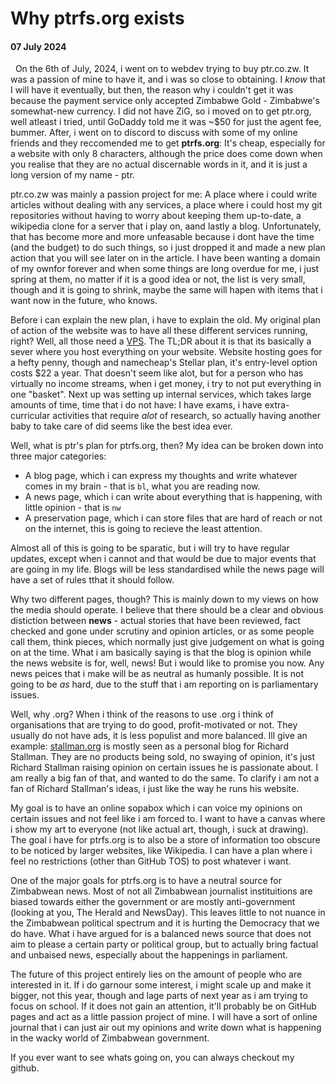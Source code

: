 # Why ptrfs.org exists
#### 07 July 2024
&nbsp;
On the 6th of July, 2024, i went on to webdev trying to buy ptr.co.zw. It was a passion of mine to have it, and i was so close to obtaining. I *know* that I will have it eventually, but then, the reason why i couldn't get it was because the payment service only accepted Zimbabwe Gold - Zimbabwe's somewhat-new currency. I did not have ZiG, so i moved on to get ptr.org, well atleast i tried, until GoDaddy told me it was ~$50 for just the agent fee, bummer. After, i went on to discord to discuss with some of my online friends and they reccomended me to get __ptrfs.org__: It's cheap, especially for a website with only 8 characters, although the price does come down when you realise that they are no actual discernable words in it, and it is just a long version of my name - ptr.

ptr.co.zw was mainly a passion project for me: A place where i could write articles without dealing with any services, a place where i could host my git repositories without having to worry about keeping them up-to-date, a wikipedia clone for a server that i play on, aand lastly a blog. Unfortunately, that has become more and more unfeasable because i dont have the time (and the budget) to do such things, so i just dropped it and made a new plan action that you will see later on in the article. I have been wanting a domain of my ownfor forever and when some things are long overdue for me, i just spring at them, no matter if it is a good idea or not, the list is very small, though and it is going to shrink, maybe the same will hapen with items that i want now in the future, who knows.

Before i can explain the new plan, i have to explain the old. My original plan of action of the website was to have all these different services running, right? Well, all those need a [VPS](https://wikipedia.org/Virtual-Private-Server). The TL;DR about it is that its basically a sever where you host everything on your website. Website hosting goes for a hefty penny, though and namecheap's Stellar plan, it's entry-level option costs $22 a year. That doesn't seem like alot, but for a person who has virtually no income streams, when i get money, i try to not put everything in one "basket". Next up was setting up internal services, which takes large amounts of time, time that i do not have: I have exams, i have extra-curricular activities that require _alot_ of research, so actually having another baby to take care of did seems like the best idea ever.

Well, what is ptr's plan for ptrfs.org, then? My idea can be broken down into three major categories:
- A blog page, which i can express my thoughts and write whatever comes in my brain - that is `bl`, what you are reading now.
- A news page, which i can write about everything that is happening, with little opinion - that is `nw`
- A preservation page, which i can store files that are hard of reach or not on the internet, this is going to recieve the least attention.

Almost all of this is going to be sparatic, but i will try to have regular updates, except when i cannot and that would be due to major events that are going in my life. Blogs will be less standardised while the news page will have a set of rules tthat it should follow.

Why two different pages, though? This is mainly down to my views on how the media should operate. I believe that there should be a clear and obvious distiction between __news__ - actual stories that have been reviewed, fact checked and gone under scrutiny and opinion articles, or as some people call them, think pieces, which normally just give judgement on what is going on at the time. What i am basically saying is that the blog is opinion while the news website is for, well, news! But i would like to promise you now. Any news peices that i make will be as neutral as humanly possible. It is not going to be *as* hard, due to the stuff that i am reporting on is parliamentary issues. 

Well, why .org? When i think of the reasons to use .org i think of organisations that are trying to do good, profit-motivated or not. They usually do not have ads, it is less populist and more balanced. Ill give an example: [stallman.org](https://stallman.org) is mostly seen as a personal blog for Richard Stallman. They are no products being sold, no swaying of opinion, it's just Richard Stallman raising opinion on certain issues he is passionate about. I am really a big fan of that, and wanted to do the same. To clarify i am not a fan of Richard Stallman's ideas, i just like the way he runs his website.

My goal is to have an online sopabox which i can voice my opinions on certain issues and not feel like i am forced to. I want to have a canvas where i show my art to everyone (not like actual art, though, i suck at drawing). The goal i have for ptrfs.org is to also be a store of information too obscure to be noticed by larger websites, like Wikipedia. I can have a plan where i feel no restrictions (other than GitHub TOS) to post whatever i want.

One of the major goals for ptrfs.org is to have a neutral source for Zimbabwean news. Most of not all Zimbabwean journalist instituitions are biased towards either the government or are mostly anti-government (looking at you, The Herald and NewsDay). This leaves little to not nuance in the Zimbabwean political spectrum and it is hurting the Democracy that we do have. What i have argued for is a balanced news source that does not aim to please a certain party or political group, but to actually bring factual and unbaised news, especially about the happenings in parliament.

The future of this project entirely lies on the amount of people who are interested in it. If i do garnour some interest, i might scale up and make it bigger, not this year, though and lage parts of next year as i am trying to focus on school. If it does not gain an attention, it'll probably be on GitHub pages and act as a little passion project of mine. I will have a sort of online journal that i can just air out my opinions and write down what is happening in the wacky world of Zimbabwean government.

If you ever want to see whats going on, you can always checkout my github.
